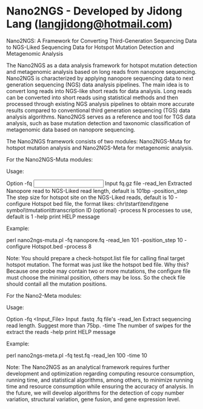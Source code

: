 # Nano2NGS - Developed by Jidong Lang (langjidong@hotmail.com)

Nano2NGS: A Framework for Converting Third-Generation Sequencing Data to NGS-Liked Sequencing Data for Hotspot Mutation Detection and Metagenomic Analysis

The Nano2NGS as a data analysis framework for hotspot mutation detection and metagenomic analysis based on long reads from nanopore sequencing. Nano2NGS is characterized by applying nanopore sequencing data to next generation sequencing (NGS) data analysis pipelines. The main idea is to convert long reads into NGS-like short reads for data analysis. Long reads can be converted into short reads using statistical methods and then processed through existing NGS analysis pipelines to obtain more accurate results compared to conventional third generation sequencing (TGS) data analysis algorithms. Nano2NGS serves as a reference and tool for TGS data analysis, such as base mutation detection and taxonomic classification of metagenomic data based on nanopore sequencing.

The Nano2NGS framework consists of two modules: Nano2NGS-Muta for hotspot mutation analysis and Nano2NGS-Meta for metagenomic analysis.

For the Nano2NGS-Muta modules:

Usage:

Option
        -fq	<Input File>	Input fq.gz file
        -read_len	<To NGS-Liked Read Length>	Extracted Nanopore read to NGS-Liked read length, default is 101bp
        -position_step	<Step Size>	The step size for hotspot site on the NGS-Liked reads, default is 10
        -configure	<Hotspot BED File>	Hotspot bed file, the format likes: chr\tstart\tend\tgene symbol\tmutation\ttranscription ID (optional)
        -process	<Number of process used>	N processes to use, default is 1
        -help	print HELP message

Example:

perl nano2ngs-muta.pl -fq nanopore.fq -read_len 101 -position_step 10 -configure Hotspot.bed -process 8

Note: You should prepare a check-hotspot.list file for calling final target hotspot mutation. The format was just like the hotspot bed file. Why this? Because one probe may contain two or more mutations, the configure file must choose the minimal position, others may be loss. So the check file should contail all the mutation positions.

For the Nano2-Meta modules:

Usage:

Option
        -fq <Input_File>    Input .fastq .fq file's
        -read_len  <Extract Read Length>    Extract sequencing read length. Suggest more than 75bp.
	      -time	<Number of Swipes>	The number of swipes for the extract the reads
        -help   print HELP message

Example:

perl nano2ngs-meta.pl -fq test.fq -read_len 100 -time 10


Note: The Nano2NGS as an analytical framework requires further development and optimization regarding computing resource consumption, running time, and statistical algorithms, among others, to minimize running time and resource consumption while ensuring the accuracy of analysis. In the future, we will develop algorithms for the detection of copy number variation, structural variation, gene fusion, and gene expression level.
